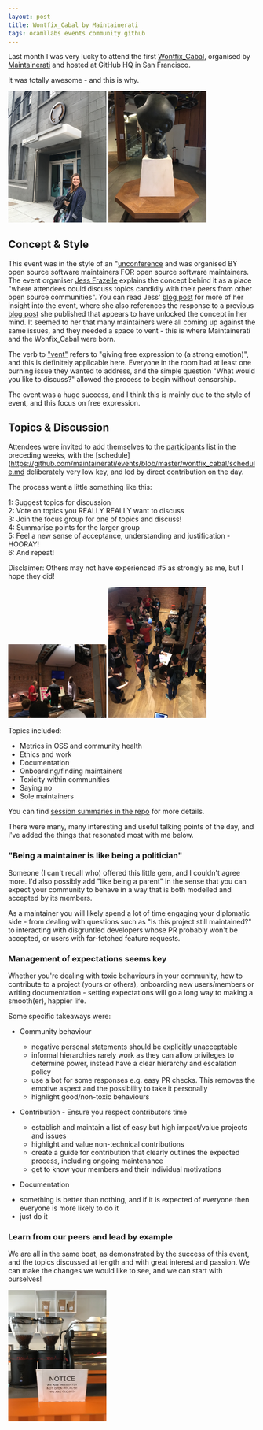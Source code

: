 ```yaml
---
layout: post
title: Wontfix_Cabal by Maintainerati
tags: ocamllabs events community github
---
```


Last month I was very lucky to attend the first [Wontfix_Cabal](https://github.com/maintainerati/events/tree/master/wontfix_cabal), organised by [Maintainerati](https://maintainerati.org/) and hosted at GitHub HQ in San Francisco.

It was totally awesome - and this is why.

<p>
<img src="/images/GHHQGem.jpg" alt="Stage 1" width="200" />
<img src="/images/Octocat.jpg" alt="Stage 2" width="200" />
<p>

## Concept & Style

This event was in the style of an "[unconference](https://en.wikipedia.org/wiki/Unconference) and was organised BY open source software maintainers FOR open source software maintainers. The event organiser [Jess Frazelle](https://twitter.com/jessfraz) explains the concept behind it as a place "where attendees could discuss topics candidly with their peers from other open source communities". You can read Jess' [blog post](https://opensource.googleblog.com/2017/03/by-maintainers-for-maintainers.html?m=1) for more of her insight into the event, where she also references the response to a previous [blog post](link) she published that appears to have unlocked the concept in her mind. It seemed to her that many maintainers were all coming up against the same issues, and they needed a space to vent - this is where Maintainerati and the Wonfix_Cabal were born.

The verb to ["vent"](https://en.oxforddictionaries.com/definition/vent) refers to "giving free expression to (a strong emotion)", and this is definitely applicable here. Everyone in the room had at least one burning issue they wanted to address, and the simple question "What would you like to discuss?" allowed the process to begin without censorship.

The event was a huge success, and I think this is mainly due to the style of event, and this focus on free expression.

## Topics & Discussion

Attendees were invited to add themselves to the [participants](https://github.com/maintainerati/events/blob/master/wontfix_cabal/participants.md) list in the preceding weeks, with the [schedule](https://github.com/maintainerati/events/blob/master/wontfix_cabal/schedule.md deliberately very low key, and led by direct contribution on the day.

The process went a little something like this:

1: Suggest topics for discussion  
2: Vote on topics you REALLY REALLY want to discuss  
3: Join the focus group for one of topics and discuss!  
4: Summarise points for the larger group  
5: Feel a new sense of acceptance, understanding and justification - HOORAY!  
6: And repeat!  

Disclaimer: Others may not have experienced #5 as strongly as me, but I hope they did!

<p>
<img src="/images/PostIts.jpg" alt="Stage 1" width="200" />
<img src="/images/ViewFromTheContainer.jpg" alt="Stage 2" width="200" />
<p>

Topics included:

* Metrics in OSS and community health  
* Ethics and work  
* Documentation  
* Onboarding/finding maintainers  
* Toxicity within communities  
* Saying no  
* Sole maintainers  

You can find [session summaries in the repo](https://github.com/maintainerati/events/tree/master/wontfix_cabal) for more details.

There were many, many interesting and useful talking points of the day, and I've added the things that resonated most with me below.

### "Being a maintainer is like being a politician"

Someone (I can't recall who) offered this little gem, and I couldn't agree more. I'd also possibly add "like being a parent" in the sense that you can expect your community to behave in a way that is both modelled and accepted by its members.

As a maintainer you will likely spend a lot of time engaging your diplomatic side - from dealing with questions such as "Is this project still maintained?" to interacting with disgruntled developers whose PR probably won't be accepted, or users with far-fetched feature requests.

### Management of expectations seems key

Whether you're dealing with toxic behaviours in your community, how to contribute to a project (yours or others), onboarding new users/members or writing documentation - setting expectations will go a long way to making a smooth(er), happier life.

Some specific takeaways were:

* Community behaviour

  - negative personal statements should be explicitly unacceptable  
  - informal hierarchies rarely work as they can allow privileges to determine power, instead have a clear hierarchy and escalation policy  
  - use a bot for some responses e.g. easy PR checks. This removes the emotive aspect and the possibility to take it personally  
  - highlight good/non-toxic behaviours  

* Contribution - Ensure you respect contributors time

  - establish and maintain a list of easy but high impact/value projects and issues  
  - highlight and value non-technical contributions  
  - create a guide for contribution that clearly outlines the expected process, including ongoing maintenance  
  - get to know your members and their individual motivations

* Documentation

- something is better than nothing, and if it is expected of everyone then everyone is more likely to do it  
- just do it

### Learn from our peers and lead by example

We are all in the same boat, as demonstrated by the success of this event, and the topics discussed at length and with great interest and passion. We can make the changes we would like to see, and we can start with ourselves!

<p>
<img src="/images/ObviousCoffee.jpg" alt="Stage 1" width="200" />
<p>

